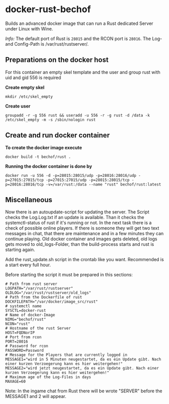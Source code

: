 # docker-rust-bechof
Builds an advanced docker image that can run a Rust dedicated Server under Linux with Wine.

*Info:* The default port of Rust is `28015` and the RCON port is `28016`.
        The Log- and Config-Path is /var/rust/rustserver/.

## Preparations on the docker host

For this container an empty skel template and the user and group rust with uid and gid 556 is required

**Create empty skel**
```
mkdir /etc/skel_empty
```

**Create user**
```
groupadd -r -g 556 rust && useradd -u 556 -r -g rust -d /data -k /etc/skel_empty -m -s /sbin/nologin rust
```

## Create and run docker container

**To create the docker image execute**
```
docker build -t bechof/rust .
```

**Running the docker container is done by**
```
docker run -u 556 -d -p=28015:28015/udp -p=28016:28016/udp -p=27015:27015/tcp -p=27015:27015/udp -p=28015:28015/tcp -p=28016:28016/tcp -v=/var/rust:/data --name "rust" bechof/rust:latest
```

## Miscellaneous

Now there is an autoupdate-script for updating the server.
The Script checks the Log.Log.txt if an update is available. Than it checks the systemctl-status of rust if it's running or not.
In the next task there is a check of possible online players. If there is someone they will get two text messages in chat, that there are
maintenance and in a few minutes they can continue playing.
Old docker container and images gets deleted, old logs gets moved to old_logs-Folder, than the build-process starts and rust is starting again.

Add the rust_update.sh script in the crontab like you want. Recommended is a start every full hour.

Before starting the script it must be prepared in this sections:

```
# Path from rust server
LOGPATH="/var/rust/rustserver"
OLDLOG="/var/rust/rustserver/old_logs"
# Path from the Dockerfile of rust
DOCKFILEPATH="/var/docker/image_src/rust"
# systemctl name
SYSCTL=docker-rust
# Name of docker-Image
NIMG="bechof/rust"
NCON="rust"
# Hostname of the rust Server
HOST=FQDNorIP
# Port from rcon
PORT=28016
# Password for rcon
PASSWORD=Password
# Message for the Players that are currently logged in
MESSAGE1="wird in 5 Minuten neugestartet, da es ein Update gibt. Nach einer kurzen Verzoegerung kann es hier weitergehen!"
MESSAGE2="wird jetzt neugestartet, da es ein Update gibt. Nach einer kurzen Verzoegerung kann es hier weitergehen!"
# Maximum age of the Log-Files in days
MAXAGE=60  
```

Note:
In the ingame chat from Rust there will be wrote "SERVER" before the MESSAGE1 and 2 will appear.
